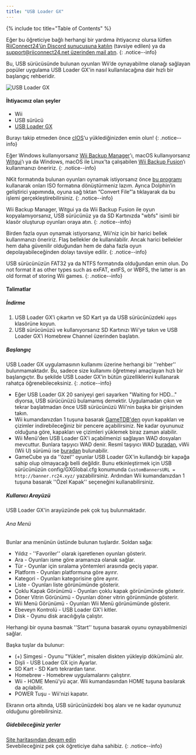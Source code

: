 ```yaml
---
title: "USB Loader GX"
---
```


{% include toc title="Table of Contents" %}

Eğer bu öğreticiye bağlı herhangi bir yardıma ihtiyacınız olursa lütfen [RiiConnect24’ün Discord sunucusuna katılın](https://discord.gg/rc24) (tavsiye edilen) ya da [support@riiconnect24.net üzerinden mail atın](mailto:support@riiconnect24.net).
{: .notice--info}

Bu, USB sürücüsünde bulunan oyunları Wii’de oynayabilme olanağı sağlayan popüler uygulama USB Loader GX'in nasıl kullanılacağına dair hızlı bir başlangıç rehberidir.

![USB Loader GX](/images/usbloadergx.png)

#### İhtiyacınız olan şeyler

* Wii
* USB sürücü
* [USB Loader GX](https://hbb1.oscwii.org/hbb/usbloader_gx/usbloader_gx.zip)

Burayı takip etmeden önce [cIOS](/cios)‘u yüklediğinizden emin olun!
{: .notice--info}

Eğer Windows kullanıyorsanız [Wii Backup Manager](/wiibackupmanager)’ı, macOS kullanıyorsanız [Witgui](https://desairem.com/wordpress/category/witgui-download/)‘ı ya da Windows, macOS ile Linux’ta çalışabilen [Wii Backup Fusion](https://github.com/larsenv/Wii-Backup-Fusion)‘ı kullanmanızı öneririz.
{: .notice--info}

NKit formatında bulunan oyunları oynamak istiyorsanız önce [bu programı](https://gbatemp.net/download/nkit.36157/) kullanarak onları ISO formatına dönüştürmeniz lazım. Ayrıca Dolphin’in geliştirici yapımında, oyuna sağ tıktan “Convert File”’a tıklayarak da bu işlemi gerçekleştirebilirsiniz.
{: .notice--info}

Wii Backup Manager, Witgui ya da Wii Backup Fusion ile oyun kopyalamıyorsanız, USB sürücünüz ya da SD Kartınızda "wbfs" isimli bir klasör oluşturup oyunları oraya atın.
{: .notice--info}

Birden fazla oyun oynamak istiyorsanız, Wii’niz için bir harici bellek kullanmanızı öneririz. Flaş bellekler de kullanılabilir. Ancak harici bellekler hem daha güvenilir olduğundan hem de daha fazla oyun depolayabileceğinden dolayı tavsiye edilir.
{: .notice--info}

USB sürücünüzün FAT32 ya da NTFS formatında olduğundan emin olun. Do not format it as other types such as exFAT, extFS, or WBFS, the latter is an old format of storing Wii games.
{: .notice--info}

#### Talimatlar

##### İndirme

1. USB Loader GX’i çıkartın ve SD Kart ya da USB sürücünüzdeki `apps` klasörüne koyun.
2. USB sürücünüzü ve kullanıyorsanız SD Kartınızı Wii’ye takın ve USB Loader GX’i Homebrew Channel üzerinden başlatın.

##### Başlangıç

USB Loader GX uygulamasının kullanımı üzerine herhangi bir ''rehber'' bulunmamaktadır. Bu, sadece size kullanımı öğretmeyi amaçlayan hızlı bir başlangıçtır. Bu şekilde USB Loader GX’in bütün güzelliklerini kullanarak rahatça öğrenebileceksiniz.
{: .notice--info}

* Eğer USB Loader GX 20 saniyeyi geri sayarken "Waiting for HDD..." diyorsa, USB sürücünüzü bulamamış demektir. Uygulamadan çıkın ve tekrar başlatmadan önce USB sürücünüzü Wii'nin başka bir girişinden takın.
* Wii kumandanızdan 1 tuşuna basarak [GameTDB'den](https://gametdb.com/) oyun kapakları ve çizimler indirebileceğiniz bir pencere açabilirsiniz. Ne kadar oyununuz olduğuna göre, kapakları ve çizimleri yüklemek biraz zaman alabilir.
* Wii Menü'den USB Loader GX'i açabilmenizi sağlayan WAD dosyaları mevcuttur. Bunlara taşıyıcı WAD denir. Resmî taşıyıcı WAD [buradan](https://sourceforge.net/projects/usbloadergx/files/Releases/Forwarders/USB%20Loader%20GX-UNEO_Forwarder_5_1_AHBPROT.wad), vWii (Wii U) sürümü ise [buradan](https://sourceforge.net/projects/usbloadergx/files/Releases/Forwarders/USB%20Loader%20GX-UNEO_Forwarder_5_1_AHBPROT_vWii%20%28Fix%29.wad) bulunabilir.
* GameCube ya da ''özel'' oyunlar USB Loader GX'in kullandığı bir kapağa sahip olup olmayacağı belli değildir. Bunu etkinleştirmek için USB sürücünüzün config/GXGlobal.cfg konumunda `CustomBannersURL = http://banner.rc24.xyz/` yazabilirsiniz. Ardından Wii kumandanızdan 1 tuşuna basarak ''Özel Kapak'' seçeneğini kullanabilirsiniz.

##### Kullanıcı Arayüzü

USB Loader GX'in arayüzünde pek çok tuş bulunmaktadır.

###### Ana Menü

Bunlar ana menünün üstünde bulunan tuşlardır. Soldan sağa:

* Yıldız - ''Favoriler'' olarak işaretlenen oyunları gösterir.
* Ara - Oyunları isme göre aramanıza olanak sağlar.
* Tür - Oyunlar için sıralama yöntemleri arasında geçiş yapar.
* Platform - Oyunları platformuna göre ayırır.
* Kategori - Oyunları kategorisine göre ayırır.
* Liste - Oyunları liste görünümünde gösterir.
* Çoklu Kapak Görünümü - Oyunları çoklu kapak görünümünde gösterir.
* Döner Vitrin Görünümü - Oyunları döner vitrin görünmünde gösterir.
* Wii Menü Görünümü - Oyunları Wii Menü görünümünde gösterir.
* Ebeveyn Kontrolü - USB Loader GX'i kitler.
* Disk - Oyunu disk aracılığıyla çalıştır.

Herhangi bir oyuna basmak ''Start'' tuşuna basarak oyunu oynayabilmenizi sağlar.

Başka tuşlar da bulunur:

* (+) Simgesi - Oyunu "Yükler", misalen diskten yükleyip dökümünü alır.
* Dişli - USB Loader GX için Ayarlar.
* SD Kart - SD Kartı tekrardan tanır.
* Homebrew - Homebrew uygulamalarını çalıştırır.
* Wii - HOME Menü'yü açar. Wii kumandasından HOME tuşuna basılarak da açılabilir.
* POWER Tuşu - Wii'nizi kapatır.

Ekranın orta altında, USB sürücünüzdeki boş alanı ve ne kadar oyununuz olduğunu görebilirsiniz.

##### Gidebileceğiniz yerler

[Site haritasından devam edin](site-navigation)<br> Sevebileceğiniz pek çok öğreticiye daha sahibiz.
{: .notice--info}
